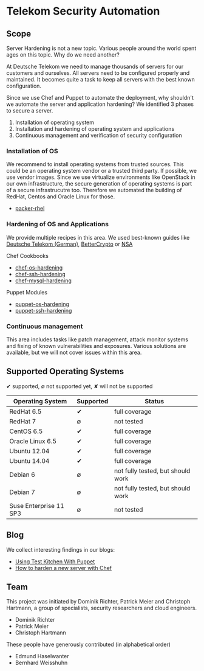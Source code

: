 # Telekom Security Automation

## Scope

Server Hardening is not a new topic. Various people around the world spent ages on this topic. Why do we need another?

At Deutsche Telekom we need to manage thousands of servers for our customers and ourselves. All servers need to be configured properly and maintained. It becomes quite a task to keep all servers with the best known configuration.

Since we use Chef and Puppet to automate the deployment, why shouldn't we automate the server and application hardening? We identified 3 phases to secure a server.

1.  Installation of operating system
2.  Installation and hardening of operating system and applications
3.  Continuous management and verification of security configuration

### Installation of OS

We recommend to install operating systems from trusted sources. This could be an operating system vendor or a trusted third party. If possible, we use vendor images. Since we use virtualize environments like OpenStack in our own infrastructure, the secure generation of operating systems is part of a secure infrastrucutre too. Therefore we automated the building of RedHat, Centos and Oracle Linux for those.

* [packer-rhel](https://github.com/TelekomLabs/packer-rhel)

### Hardening of OS and Applications

We provide multiple recipes in this area. We used best-known guides like [Deutsche Telekom (German)](http://www.telekom.com/static/-/155996/7/technische-sicherheitsanforderungen-si), [BetterCrypto](https://bettercrypto.org/) or [NSA](http://www.nsa.gov/ia/_files/os/redhat/NSA_RHEL_5_GUIDE_v4.2.pdf)

Chef Cookbooks

* [chef-os-hardening](https://github.com/TelekomLabs/chef-os-hardening)
* [chef-ssh-hardening](https://github.com/TelekomLabs/chef-ssh-hardening)
* [chef-mysql-hardening](https://github.com/TelekomLabs/chef-mysql-hardening)

Puppet Modules

* [puppet-os-hardening](https://github.com/TelekomLabs/puppet-os-hardening)
* [puppet-ssh-hardening](https://github.com/TelekomLabs/puppet-ssh-hardening)

### Continuous management

This area includes tasks like patch management, attack monitor systems and fixing of known vulnerabilities and exposures. Various solutions are available, but we will not cover issues within this area.

## Supported Operating Systems

✔ supported, ∅ not supported yet, ✘ will not be supported

| Operating System    | Supported     | Status |
| ------------- | ---------- | --------- |
| RedHat 6.5 | ✔ | full coverage |
| RedHat 7 | ∅ | not tested |  
| CentOS 6.5 | ✔ | full coverage | 
| Oracle Linux 6.5 | ✔ | full coverage | 
| Ubuntu 12.04 | ✔ | full coverage | 
| Ubuntu 14.04 | ✔ | full coverage |
| Debian 6 | ∅ | not fully tested, but should work | 
| Debian 7 | ∅ | not fully tested, but should work | 
| Suse Enterprise 11 SP3 | ∅ | not tested | 

## Blog 

We collect interesting findings in our blogs:

 * [Using Test Kitchen With Puppet](http://ehaselwanter.com/en/blog/2014/05/08/using-test-kitchen-with-puppet/)
 * [How to harden a new server with Chef](http://lollyrock.com/articles/how-to-harden-a-new-server/)

## Team

This project was initiated by Dominik Richter, Patrick Meier and Christoph Hartmann, a group of specialists, security researchers and cloud engineers. 

- Dominik Richter
- Patrick Meier
- Christoph Hartmann

These people have generously contributed (in alphabetical order)

- Edmund Haselwanter 
- Bernhard Weisshuhn

